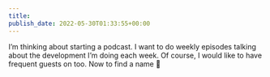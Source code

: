 ```yaml
---
title: 
publish_date: 2022-05-30T01:33:55+00:00
---
```


I’m thinking about starting a podcast. I want to do weekly episodes talking about the development I’m doing each week. Of course, I would like to have frequent guests on too. Now to find a name 🤔
